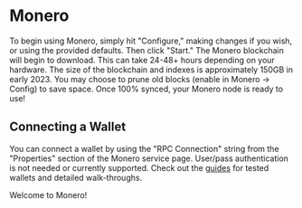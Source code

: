 # Monero
To begin using Monero, simply hit "Configure," making changes if you wish, or using the provided defaults.  Then click "Start."  The Monero blockchain will begin to download.  This can take 24-48+ hours depending on your hardware.  The size of the blockchain and indexes is approximately 150GB in early 2023.  You may choose to prune old blocks (enable in Monero -> Config) to save space.  Once 100% synced, your Monero node is ready to use!

## Connecting a Wallet
You can connect a wallet by using the "RPC Connection" string from the "Properties" section of the Monero service page.  User/pass authentication is not needed or currently supported.  Check out the [guides](https://github.com/kn0wmad/monerod-wrapper/tree/master/docs/guides) for tested wallets and detailed walk-throughs.

Welcome to Monero!
